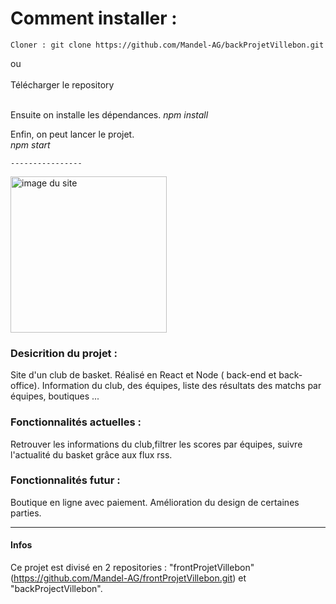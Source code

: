 <h1>Comment installer :</h1> 

	Cloner : git clone https://github.com/Mandel-AG/backProjetVillebon.git
  
ou </br>
</br>
Télécharger le repository</strong>
	
</br>
Ensuite on installe les dépendances.
	<em>npm install </em>
  </br>
	
Enfin, on peut lancer le projet.</br>
	<em>npm start</em>
	

	
	----------------
	
	
<img src="https://agb-man-portfolio.netlify.app/static/media/cbbv.11e2b967.png" alt="image du site" width="250"/>
	
	


<h3>Desicrition du projet :</h3>

Site d'un club de basket.
Réalisé en React et Node ( back-end et back-office). 
Information du club, des équipes, liste des résultats des matchs par équipes, boutiques ...


<h3>Fonctionnalités actuelles :</h3>

Retrouver les informations du club,filtrer les scores par équipes, suivre l'actualité du basket grâce aux flux rss.

 
<h3>Fonctionnalités futur :</h3>

Boutique en ligne avec paiement.
Amélioration du design de certaines parties.

-----------

<h4>Infos</h4>

Ce projet est divisé en 2 repositories : "frontProjetVillebon" (https://github.com/Mandel-AG/frontProjetVillebon.git) et "backProjectVillebon".




